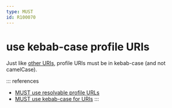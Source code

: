 ```yaml
---
type: MUST
id: R100070
---
```


# use kebab-case profile URIs

Just like [other URIs](../040_resources/1090_must-use-kebabcase-for-uris.md), profile URIs must be in kebab-case
(and not camelCase).

::: references

- [MUST use resolvable profile URLs](./4010_must-use-resolvable-profile-urls.md)
- [MUST use kebab-case for URIs](../040_resources/1090_must-use-kebabcase-for-uris.md)
  :::
